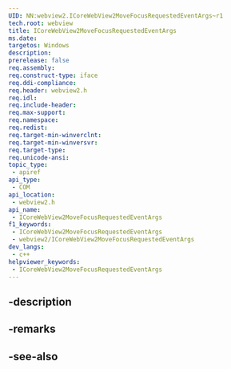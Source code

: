 ```yaml
---
UID: NN:webview2.ICoreWebView2MoveFocusRequestedEventArgs~r1
tech.root: webview
title: ICoreWebView2MoveFocusRequestedEventArgs
ms.date: 
targetos: Windows
description: 
prerelease: false
req.assembly: 
req.construct-type: iface
req.ddi-compliance: 
req.header: webview2.h
req.idl: 
req.include-header: 
req.max-support: 
req.namespace: 
req.redist: 
req.target-min-winverclnt: 
req.target-min-winversvr: 
req.target-type: 
req.unicode-ansi: 
topic_type:
 - apiref
api_type:
 - COM
api_location:
 - webview2.h
api_name:
 - ICoreWebView2MoveFocusRequestedEventArgs
f1_keywords:
 - ICoreWebView2MoveFocusRequestedEventArgs
 - webview2/ICoreWebView2MoveFocusRequestedEventArgs
dev_langs:
 - c++
helpviewer_keywords:
 - ICoreWebView2MoveFocusRequestedEventArgs
---
```


## -description

## -remarks

## -see-also

